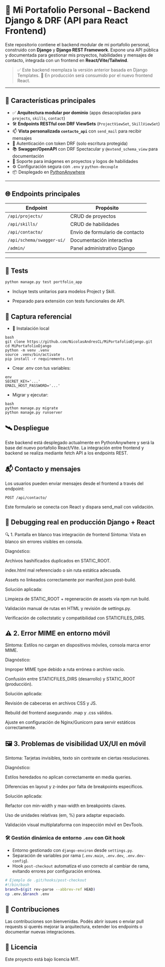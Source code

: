 
# 🧠 Mi Portafolio Personal – Backend Django & DRF (API para React Frontend)

Este repositorio contiene el backend modular de mi portafolio personal, construido con **Django** y **Django REST Framework**. Expone una API pública y documentada para gestionar mis proyectos, habilidades y mensajes de contacto, integrada con un frontend en **React/Vite/Tailwind**.

> ✅ Este backend reemplaza la versión anterior basada en Django Templates.
> 🔁 En producción será consumido por el nuevo frontend React.

---

## 🚀 Características principales

- ✅ **Arquitectura modular por dominio** (apps desacopladas para `projects`, `skills`, `contact`)
- 🛠️ **Endpoints RESTful con DRF ViewSets** (`ProjectViewSet`, `SkillViewSet`)  
- 📫 **Vista personalizada `contacto_api`** con `send_mail` para recibir mensajes
- 🔐 Autenticación con token DRF (solo escritura protegida)
- 📚 **Swagger/OpenAPI** con DRF Spectacular y `@extend_schema_view` para documentación
- 🎨 Soporte para imágenes en proyectos y logos de habilidades
- ⚙️ Configuración segura con `.env` y `python-decouple`
- 📦 Desplegado en [PythonAnywhere](https://www.pythonanywhere.com/)

---

## 🌐 Endpoints principales

| Endpoint                      | Propósito                    |
|------------------------------|------------------------------|
| `/api/projects/`             | CRUD de proyectos            |
| `/api/skills/`               | CRUD de habilidades          |
| `/api/contacto/`            | Envío de formulario de contacto |
| `/api/schema/swagger-ui/`   | Documentación interactiva    |
| `/admin/`                    | Panel administrativo Django  |

---

## 🧪 Tests

```bash
python manage.py test portfolio_app
```
- Incluye tests unitarios para modelos Project y Skill.

- Preparado para extensión con tests funcionales de API.

## 📸 Captura referencial

- 🔧 Instalación local
```
bash
git clone https://github.com/NicolasAndresCL/MiPortafolioDjango.git
cd MiPortafolioDjango
python -m venv .venv
source .venv/bin/activate
pip install -r requirements.txt
```
- Crear .env con tus variables:

```
env
SECRET_KEY='...'
EMAIL_HOST_PASSWORD='...'
```
- Migrar y ejecutar:
```
bash
python manage.py migrate
python manage.py runserver
```
## 🛰️ Despliegue
Este backend está desplegado actualmente en PythonAnywhere y será la base del nuevo portafolio React/Vite. La integración entre frontend y backend se realiza mediante fetch API a los endpoints REST.

## 📬 Contacto y mensajes
Los usuarios pueden enviar mensajes desde el frontend a través del endpoint:
```
POST /api/contacto/
```
Este formulario se conecta con React y dispara send_mail con validación.


## 🐛 Debugging real en producción Django + React
🔍 1. Pantalla en blanco tras integración de frontend
Síntoma: Vista en blanco sin errores visibles en consola.

Diagnóstico:

Archivos hashificados duplicados en STATIC_ROOT.

index.html mal referenciado o sin ruta estática adecuada.

Assets no linkeados correctamente por manifest.json post-build.

Solución aplicada:

Limpieza de STATIC_ROOT + regeneración de assets vía npm run build.

Validación manual de rutas en HTML y revisión de settings.py.

Verificación de collectstatic y compatibilidad con STATICFILES_DIRS.

## ⚠️ 2. Error MIME en entorno móvil
Síntoma: Estilos no cargan en dispositivos móviles, consola marca error MIME.

Diagnóstico:

Improper MIME type debido a ruta errónea o archivo vacío.

Confusión entre STATICFILES_DIRS (desarrollo) y STATIC_ROOT (producción).

Solución aplicada:

Revisión de cabeceras en archivos CSS y JS.

Rebuild del frontend asegurando .map y .css válidos.

Ajuste en configuración de Nginx/Gunicorn para servir estáticos correctamente.

## 🖼️ 3. Problemas de visibilidad UX/UI en móvil
Síntoma: Tarjetas invisibles, texto sin contraste en ciertas resoluciones.

Diagnóstico:

Estilos heredados no aplican correctamente en media queries.

Diferencias en layout y z-index por falta de breakpoints específicos.

Solución aplicada:

Refactor con min-width y max-width en breakpoints claves.

Uso de unidades relativas (em, %) para adaptar espaciado.

Validación visual multiplataforma con inspección móvil en DevTools.

### 🛠️ Gestión dinámica de entorno `.env` con Git hook

- Entorno gestionado con `django-environ` desde `settings.py`.
- Separación de variables por rama (`.env.main`, `.env.dev`, `.env.dev-config`).
- Hook `post-checkout` automatiza el uso correcto al cambiar de rama, evitando errores por configuración errónea.

```bash
# Ejemplo de .git/hooks/post-checkout
#!/bin/bash
branch=$(git rev-parse --abbrev-ref HEAD)
cp .env.$branch .env
```

## 🤝 Contribuciones
Las contribuciones son bienvenidas. Podés abrir issues o enviar pull requests si querés mejorar la arquitectura, extender los endpoints o documentar nuevas integraciones.

## 📄 Licencia
Este proyecto está bajo licencia MIT.	